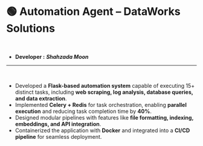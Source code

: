# **🟢 Automation Agent – DataWorks Solutions**
<br>

* **Developer :** <b><i>Shahzada Moon</i></b>
---

<br>

* Developed a **Flask-based automation system** capable of executing 15+ distinct tasks, including **web scraping, log analysis, database queries, and data extraction**.
* Implemented **Celery + Redis** for task orchestration, enabling **parallel execution** and reducing task completion time by **40%**.
* Designed modular pipelines with features like **file formatting, indexing, embeddings, and API integration**.
* Containerized the application with **Docker** and integrated into a **CI/CD pipeline** for seamless deployment.
